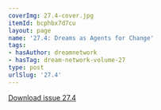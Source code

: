 ```yaml
---
coverImg: 27.4-cover.jpg
itemId: bcphbx7d7cu
layout: page
name: '27.4: Dreams as Agents for Change'
tags:
- hasAuthor: dreamnetwork
- hasTag: dream-network-volume-27
type: post
urlSlug: '27.4'
---
```

<a href="../files/pdfs/Volume_27/27.4_agents_for_change.pdf" download="">Download issue 27.4</a>